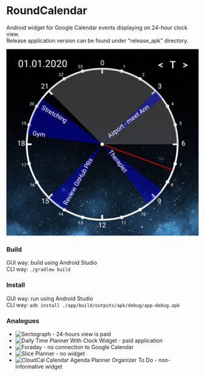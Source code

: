 # RoundCalendar
Android widget for Google Calendar events displaying on 24-hour clock view.  
Release application version can be found under "release_apk" directory.

![](docs/readme-screenshot.jpg)

### Build
GUI way: build using Android Studio  
CLI way: ```./gradlew build```

### Install
GUI way: run using Android Studio  
CLI way: ```adb install ./app/build/outputs/apk/debug/app-debug.apk```

### Analogues
* ![Sectograph](https://play.google.com/store/apps/details?id=prox.lab.calclock) - 24-hours view is paid
* ![Daily Time Planner With Clock Widget](https://play.google.com/store/apps/details?id=com.sectograph.planner.time.clock.manager.reminder) - paid application
* ![Foraday](https://play.google.com/store/apps/details?id=com.compscieddy.foradayapp) - no connection to Google Calendar
* ![Slice Planner](https://play.google.com/store/apps/details?id=com.evopaper.sliceplanner&hl=ru) - no widget
* ![CloudCal Calendar Agenda Planner Organizer To Do](https://play.google.com/store/apps/details?id=net.cloudcal.cal) - non-informative widget
